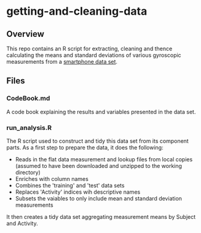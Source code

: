 # getting-and-cleaning-data

Overview
--------
This repo contains an R script for extracting, cleaning and thence calculating the means and standard deviations of various gyroscopic measurements from a [smartphone data set](https://d396qusza40orc.cloudfront.net/getdata%2Fprojectfiles%2FUCI%20HAR%20Dataset.zip ).

Files
-----
### CodeBook.md
A code book explaining the results and variables presented in the data set.
### run_analysis.R
The R script used to construct and tidy this data set from its component parts. As a first step to prepare the data, it does the following:
* Reads in the flat data measurement and lookup files from local copies (assumed to have been downloaded and unzipped to the working directory)
* Enriches with column names
* Combines the 'training' and 'test' data sets
* Replaces 'Activity' indices wih descriptive names
* Subsets the vaiables to only include mean and standard deviation measurements

It then creates a tidy data set aggregating measurement means by Subject and Activity.

